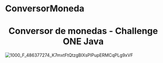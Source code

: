 # ConversorMoneda
<h1 align="center"> Conversor de monedas - Challenge ONE Java </h1>

![1000_F_486377274_K7mxtFtQtzgBlXsPIPupERMCqPLg9xVF](https://user-images.githubusercontent.com/119380914/227053903-9920930d-03fa-41b9-afc7-9e6d84adaac0.jpg)
